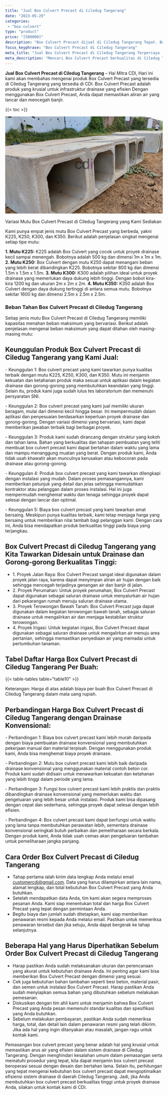 ```yaml
---
title: "Jual Box Culvert Precast di Ciledug Tangerang"
date: "2023-05-29"
categories:
 - "box-culvert"
type: "product"
price: "[500000]"
description: "Box Culvert Precast dijual di Ciledug Tangerang Tepat. Box Culvert Precast ini merupakan pilihan prima dalam proyek pembangunan sebagai saluran drainase yang prima dan unggul. Konsultasikan kebutuhan Anda sekarang."
focus_keyphrase: "Box Culvert Precast di Ciledug Tangerang"
meta_title: "Jual Box Culvert Precast di Ciledug Tangerang Terpercaya - CDI"
meta_description: "Mencari Box Culvert Precast berkualitas di Ciledug Tangerang? Kami adalah solusi tepat dengan penawaran kompetitif. Segera hubungi kami."
---
```


**Jual Box Culvert Precast di Ciledug Tangerang** – Hai Mitra CDI, Hari ini kami akan membahas mengenai produk Box Culvert Precast yang tersedia di Ciledug Tangerang yang tersedia di CDI. Box Culvert Precast adalah produk yang krusial untuk infrastruktur drainase yang efisien Dengan menggunakan Box Culvert Precast, Anda dapat memastikan aliran air yang lancar dan mencegah banjir.

{{< toc >}}

![Jual Box Culvert Precast di Ciledug Tangerang](/images/box-culvert/box-culvert-01.jpg)

Variasi Mutu Box Culvert Precast di Ciledug Tangerang yang Kami Sediakan

Kami punya empat jenis mutu Box Culvert Precast yang berbeda, yakni K225, K250, K300, dan K350. Berikut adalah penjelasan singkat mengenai setiap tipe mutu:

**1\. Mutu K225:** K225 adalah Box Culvert yang cocok untuk proyek drainase kecil sampai menengah. Bobotnya adalah 500 kg dan dimensi 1m x 1m x 1m.
**2\. Mutu K250:** Box Culvert dengan mutu K250 dapat menangani beban yang lebih berat dibandingkan K225. Bobotnya sekitar 800 kg dan dimensi 1.5m x 1.5m x 1.5m.
**3\. Mutu K300:** K300 adalah pilihan ideal untuk proyek drainase yang memerlukan daya dukung lebih tinggi. Dengan bobot kira-kira 1200 kg dan ukuran 2m x 2m x 2m.
**4\. Mutu K350:** K350 adalah Box Culvert dengan daya dukung tertinggi di antara semua mutu. Bobotnya sekitar 1600 kg dan dimensi 2.5m x 2.5m x 2.5m.

### Beban Tahan Box Culvert Precast di Ciledug Tangerang

Setiap jenis mutu Box Culvert Precast di Ciledug Tangerang memiliki kapasitas menahan beban maksimum yang bervariasi. Berikut adalah penjelasan mengenai beban maksimum yang dapat ditahan oleh masing-masing mutu: 

## Keunggulan Produk Box Culvert Precast di Ciledug Tangerang yang Kami Jual:

\- Keunggulan 1: Box culvert precast yang kami tawarkan punya kualitas terbaik dengan mutu K225, K250, K300, dan K350. Mutu ini menjamin kekuatan dan ketahanan produk maka sesuai untuk aplikasi dalam kegiatan drainase dan gorong-gorong yang membutuhkan keandalan yang tinggi. Selain itu, produk kami juga sudah lulus tes laboratorium dan memenuhi persyaratan SNI.

\- Keunggulan 2: Box culvert precast yang kami jual memiliki ukuran beragam, mulai dari dimensi kecil hingga besar. Ini mempermudah dalam aplikasi dan penyesuaian berdasarkan keperluan proyek drainase dan gorong-gorong. Dengan variasi dimensi yang bervariasi, kami dapat memberikan jawaban terbaik bagi berbagai proyek.

\- Keunggulan 3: Produk kami sudah dirancang dengan struktur yang kokoh dan tahan lama. Bahan yang berkualitas dan tahapan pembuatan yang teliti membuat box culvert precast kami dapat bertahan dalam waktu yang lama dan mampu menanggung muatan yang berat. Dengan produk kami, Anda tidak usah khawatir akan munculnya kerusakan atau kebocoran pada drainase atau gorong-gorong.

\- Keunggulan 4: Produk box culvert precast yang kami tawarkan dilengkapi dengan instalasi yang mudah. Dalam proses pemasangannya, kami memberikan petunjuk yang detail dan jelas sehingga memudahkan kontraktor atau pelanggan dalam proses instalasi. Hal ini juga mempermudah menghemat waktu dan tenaga sehingga proyek dapat selesai dengan lancar dan optimal.

\- Keunggulan 5: Biaya box culvert precast yang kami tawarkan amat bersaing. Meskipun punya kualitas terbaik, kami tetap menjaga harga yang bersaing untuk memberikan nilai tambah bagi pelanggan kami. Dengan cara ini, Anda bisa mendapatkan produk berkualitas tinggi pada biaya yang terjangkau.

## Box Culvert Precast di Ciledug Tangerang yang Kita Tawarkan Didesain untuk Drainase dan Gorong-gorong Berkualitas Tinggi:

*   1\. Proyek Jalan Raya: Box Culvert Precast sangat ideal digunakan dalam proyek jalan raya, karena dapat menyimpan aliran air hujan dengan baik sehingga mencegah terjadinya genangan air dan banjir di jalan.
*   2\. Proyek Perumahan: Untuk proyek perumahan, Box Culvert Precast dapat digunakan sebagai saluran drainase untuk menyalurkan air hujan dari pekarangan rumah menuju saluran drainase utama.
*   3\. Proyek Terowongan Bawah Tanah: Box Culvert Precast juga dapat digunakan dalam kegiatan terowongan bawah tanah, sebagai saluran drainase untuk mengalirkan air dan menjaga kestabilan struktur terowongan.
*   4\. Proyek Irigasi: Untuk kegiatan irigasi, Box Culvert Precast dapat digunakan sebagai saluran drainase untuk mengalirkan air menuju area pertanian, sehingga memastikan penyediaan air yang memadai untuk pertumbuhan tanaman.

## Tabel Daftar Harga Box Culvert Precast di Ciledug Tangerang Per Buah:

{{< table-tables table="table10" >}}

Keterangan: Harga di atas adalah biaya per buah Box Culvert Precast di Ciledug Tangerang dalam mata uang rupiah.

## Perbandingan Harga Box Culvert Precast di Ciledug Tangerang dengan Drainase Konvensional:

\- Perbandingan 1: Biaya box culvert precast kami lebih murah daripada dengan biaya pembuatan drainase konvensional yang membutuhkan pekerjaan manual dan material terpisah. Dengan menggunakan produk kami, Anda bisa menghemat biaya proyek drainase.

\- Perbandingan 2: Mutu box culvert precast kami lebih baik daripada drainase konvensional yang menggunakan material contoh beton cor. Produk kami sudah didisain untuk menawarkan kekuatan dan ketahanan yang lebih tinggi dalam periode yang lama.

\- Perbandingan 3: Fungsi box culvert precast kami lebih praktis dan praktis dibandingkan drainase konvensional yang memerlukan waktu dan pengeluaran yang lebih besar untuk instalasi. Produk kami bisa dipasang dengan cepat dan sederhana, sehingga proyek dapat selesai dengan lebih efisien.

\- Perbandingan 4: Box culvert precast kami dapat berfungsi untuk waktu yang lama tanpa membutuhkan perawatan lebih, sementara drainase konvensional seringkali butuh perbaikan dan pemeliharaan secara berkala. Dengan produk kami, Anda tidak usah cemas akan pengeluaran tambahan untuk pemeliharaan jangka panjang.

## Cara Order Box Culvert Precast di Ciledug Tangerang

*   Tahap pertama ialah kirim data lengkap Anda melalui email customercdi@gmail.com. Data yang harus dilampirkan antara lain nama, alamat lengkap, dan total kebutuhan Box Culvert Precast yang Anda butuhkan.
*   Setelah mendapatkan data Anda, tim kami akan segera memproses pesanan Anda. Kami siap menentukan total dan harga Box Culvert Precast yang tepat dengan permintaan Anda.
*   Begitu biaya dan jumlah sudah ditetapkan, kami siap memberikan penawaran resmi kepada Anda melalui email. Pastikan untuk memeriksa penawaran tersebut dan jika setuju, Anda dapat bergerak ke tahap selanjutnya.

## Beberapa Hal yang Harus Diperhatikan Sebelum Order Box Culvert Precast di Ciledug Tangerang

*   Harap pastikan Anda sudah melaksanakan ukuran dan perencanaan yang akurat untuk kebutuhan drainase Anda. Ini penting agar kami bisa memberikan Box Culvert Precast dengan dimensi yang sesuai.
*   Cek juga kebutuhan bahan tambahan seperti besi beton, material pasir, dan semen untuk instalasi Box Culvert Precast. Harap pastikan Anda sudah menyiapkan semua bahan yang dibutuhkan sebelum melakukan pemesanan.
*   Diskusikan dengan tim ahli kami untuk menjamin bahwa Box Culvert Precast yang Anda pesan memenuhi standar kualitas dan spesifikasi yang Anda butuhkan.
*   Sebelum melakukan pembayaran, pastikan Anda sudah memeriksa harga, total, dan detail lain dalam penawaran resmi yang telah dikirim. Jika ada hal yang ingin ditanyakan atau masalah, jangan ragu untuk kontak kami.

Pemasangan box culvert precast yang benar adalah hal yang krusial untuk memastikan arus air yang efisien dalam sistem drainase di Ciledug Tangerang. Dengan menghindari kesalahan umum dalam pemasangan serta mematuhi prosedur yang tepat, kita dapat menjamin box culvert precast beroperasi sesuai dengan desain dan bertahan lama. Selain itu, perhitungan yang tepat mengenai kebutuhan box culvert precast dapat mengoptimalkan efisiensi sistem drainase di daerah Ciledug Tangerang. Jadi, jika Anda membutuhkan box culvert precast berkualitas tinggi untuk proyek drainase Anda, silakan untuk kontak kami di CDI.